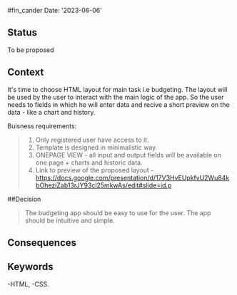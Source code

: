#fin_cander
Date: '2023-06-06'
## Status
To be proposed
## Context
It's time to choose HTML layout for main task i.e budgeting.
The layout will be used by the user to interact with the main logic of the app.
So the user needs to fields in which he will enter data and recive a short preview on the data - like a chart and history.


Buisness requirements:
> 1. Only registered user have access to it.
> 2. Template is designed in minimalistic way.
> 3. ONEPAGE VIEW - all input and output fields will be available on one page + charts and historic data.
> 4. Link to preview of the proposed layout - https://docs.google.com/presentation/d/17V3HvEUpkfvU2Wu84kbOheziZab13rJY93cl25mkwAs/edit#slide=id.p

##Decision
> The budgeting app should be easy to use for the user. The app should be intuitive and simple.

## Consequences


## Keywords
-HTML,
-CSS.
